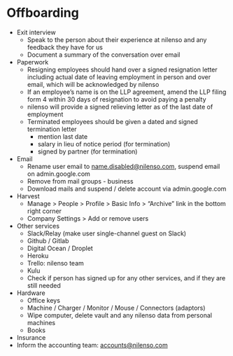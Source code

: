 # Offboarding

* Exit interview
  * Speak to the person about their experience at nilenso and any feedback they have for us
  * Document a summary of the conversation over email
* Paperwork
  * Resigning employees should hand over a signed resignation letter including actual date of leaving employment in person and over email, which will be acknowledged by nilenso
  * If an employee’s name is on the LLP agreement, amend the LLP filing form 4 within 30 days of resignation to avoid paying a penalty
  * nilenso will provide a signed relieving letter as of the last date of employment
  * Terminated employees should be given a dated and signed termination letter
    * mention last date
    * salary in lieu of notice period \(for termination\)
    * signed by partner \(for termination\)
* Email
  * Rename user email to name.disabled@nilenso.com, suspend email on admin.google.com
  * Remove from mail groups - business
  * Download mails and suspend / delete account via admin.google.com
* Harvest
  * Manage &gt; People &gt; Profile &gt; Basic Info &gt; “Archive” link in the bottom right corner
  * Company Settings &gt; Add or remove users
* Other services
  * Slack/Relay \(make user single-channel guest on Slack\)
  * Github / Gitlab
  * Digital Ocean / Droplet
  * Heroku
  * Trello: nilenso team
  * Kulu
  * Check if person has signed up for any other services, and if they are still needed
* Hardware
  * Office keys
  * Machine / Charger / Monitor / Mouse / Connectors \(adaptors\)
  * Wipe computer, delete vault and any nilenso data from personal machines
  * Books
* Insurance
* Inform the accounting team: accounts@nilenso.com


